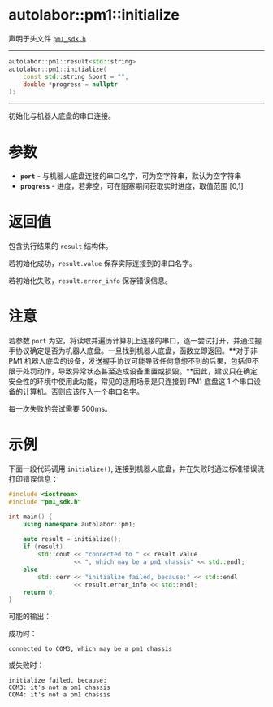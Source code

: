 # autolabor::pm1::initialize

声明于头文件 [`pm1_sdk.h`](https://github.com/autolaborcenter/pm1_sdk/blob/master/src/main/pm1_sdk.h)

---

```c++
autolabor::pm1::result<std::string> 
autolabor::pm1::initialize(
    const std::string &port = "",
    double *progress = nullptr
);
```

---

初始化与机器人底盘的串口连接。

# 参数

* **`port`** - 与机器人底盘连接的串口名字，可为空字符串，默认为空字符串
* **`progress`** - 进度，若非空，可在阻塞期间获取实时进度，取值范围 [0,1]

# 返回值

包含执行结果的 `result` 结构体。

若初始化成功，`result.value` 保存实际连接到的串口名字。

若初始化失败，`result.error_info` 保存错误信息。

<a name="注意"></a>

# 注意

若参数 `port` 为空，将读取并遍历计算机上连接的串口，逐一尝试打开，并通过握手协议确定是否为机器人底盘。一旦找到机器人底盘，函数立即返回。**对于非 PM1 机器人底盘的设备，发送握手协议可能导致任何意想不到的后果，包括但不限于处罚动作，导致异常状态甚至造成设备重置或损毁。**因此，建议只在确定安全性的环境中使用此功能，常见的适用场景是只连接到 PM1 底盘这 1 个串口设备的计算机。否则应该传入一个串口名字。

每一次失败的尝试需要 500ms。

# 示例

下面一段代码调用 `initialize()`, 连接到机器人底盘，并在失败时通过标准错误流打印错误信息：

```c++
#include <iostream>
#include "pm1_sdk.h"

int main() {
	using namespace autolabor::pm1;
	
	auto result = initialize();
	if (result)
		std::cout << "connected to " << result.value
		          << ", which may be a pm1 chassis" << std::endl;
	else
		std::cerr << "initialize failed, because:" << std::endl
		          << result.error_info << std::endl;
	return 0;
}

```

可能的输出：

成功时：

```shell
connected to COM3, which may be a pm1 chassis
```

或失败时：

```shell
initialize failed, because:
COM3: it's not a pm1 chassis
COM4: it's not a pm1 chassis
```